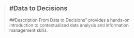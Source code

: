 >#Data to Decisions
>-------------------------
>##Description
From Data to Decisions" provides a hands-on introduction to
contextualized data analysis and information management skills.


